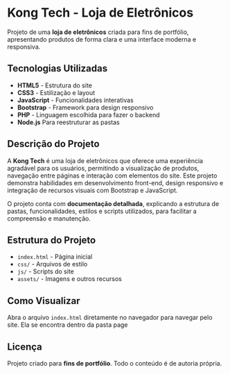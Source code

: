 # Kong Tech - Loja de Eletrônicos

Projeto de uma **loja de eletrônicos** criada para fins de portfólio, apresentando produtos de forma clara e uma interface moderna e responsiva.

## Tecnologias Utilizadas
- **HTML5** - Estrutura do site
- **CSS3** - Estilização e layout
- **JavaScript** - Funcionalidades interativas
- **Bootstrap** - Framework para design responsivo
- **PHP** - Linguagem escolhida para fazer o backend
- **Node.js** Para reestruturar as pastas

## Descrição do Projeto
A **Kong Tech** é uma loja de eletrônicos que oferece uma experiência agradável para os usuários, permitindo a visualização de produtos, navegação entre páginas e interação com elementos do site. Este projeto demonstra habilidades em desenvolvimento front-end, design responsivo e integração de recursos visuais com Bootstrap e JavaScript.

O projeto conta com **documentação detalhada**, explicando a estrutura de pastas, funcionalidades, estilos e scripts utilizados, para facilitar a compreensão e manutenção.

## Estrutura do Projeto
- `index.html` - Página inicial
- `css/` - Arquivos de estilo
- `js/` - Scripts do site
- `assets/` - Imagens e outros recursos

## Como Visualizar
Abra o arquivo `index.html` diretamente no navegador para navegar pelo site. Ela se encontra dentro da pasta page

## Licença
Projeto criado para **fins de portfólio**. Todo o conteúdo é de autoria própria.
